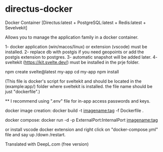 # directus-docker
Docker Container [Directus:latest + PostgreSQL:latest + Redis:latest + Sevelvekit]

Allows you to manage the application family in a docker container. 

1- docker application (win/macos/linux) or extension (vscode) must be installed.
2- replace db with postgis if you need geopoints or add the postgis extension to postgres.
3- automatic snapshot will be added later.
4- sveltekit (https://kit.svelte.dev/) must be installed in the prje folder. 

npm create svelte@latest my-app
cd my-app
npm install

(This file is docker's script for sveltekit and should be located in the (example:app/) folder where sveltekit is installed. the file name should be just "dockerfile".)

** I recommend using ".env" file for in-app access passwords and keys.

docker image creation: 
docker build -t <imagename:tag> -f Dockerfile .

docker compose:
docker run -d -p ExternalPort:InternalPort <imagename:tag>

or install vscode docker extension and right click on "docker-compose.yml" file and say up /down /restart.

Translated with DeepL.com (free version)
